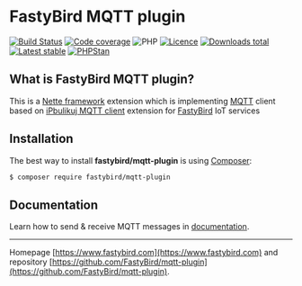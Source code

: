 # FastyBird MQTT plugin

[![Build Status](https://badgen.net/github/checks/FastyBird/mqtt-plugin/master?cache=300&style=flast-square)](https://github.com/FastyBird/mqtt-plugin/actions)
[![Code coverage](https://badgen.net/coveralls/c/github/FastyBird/mqtt-plugin?cache=300&style=flast-square)](https://coveralls.io/r/FastyBird/mqtt-plugin)
![PHP](https://badgen.net/packagist/php/FastyBird/mqtt-plugin?cache=300&style=flast-square)
[![Licence](https://badgen.net/packagist/license/FastyBird/mqtt-plugin?cache=300&style=flast-square)](https://packagist.org/packages/FastyBird/mqtt-plugin)
[![Downloads total](https://badgen.net/packagist/dt/FastyBird/mqtt-plugin?cache=300&style=flast-square)](https://packagist.org/packages/FastyBird/mqtt-plugin)
[![Latest stable](https://badgen.net/packagist/v/FastyBird/mqtt-plugin/latest?cache=300&style=flast-square)](https://packagist.org/packages/FastyBird/mqtt-plugin)
[![PHPStan](https://img.shields.io/badge/PHPStan-enabled-brightgreen.svg?style=flat-square)](https://github.com/phpstan/phpstan)

## What is FastyBird MQTT plugin?

This is a [Nette framework](https://nette.org) extension which is implementing [MQTT](https://mqtt.org) client based on [iPbulikuj MQTT client](https://github.com/ipublikuj/mqtt-client) extension for [FastyBird](https://www.fastybird.com) IoT services

## Installation

The best way to install **fastybird/mqtt-plugin** is using [Composer](http://getcomposer.org/):

```sh
$ composer require fastybird/mqtt-plugin
```

## Documentation

Learn how to send & receive MQTT messages in [documentation](https://github.com/FastyBird/mqtt-plugin/blob/master/docs/en/index.md).

***
Homepage [https://www.fastybird.com](https://www.fastybird.com) and repository [https://github.com/FastyBird/mqtt-plugin](https://github.com/FastyBird/mqtt-plugin).
